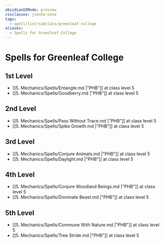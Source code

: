 ```yaml
---
obsidianUIMode: preview
cssclasses: json5e-note
tags:
  - spell/list/subclass/greenleaf-college
aliases:
  - Spells for Greenleaf College
---
```

# Spells for Greenleaf College

## 1st Level

- [[5. Mechanics/Spells/Entangle.md \|"PHB"]] at class level 5
- [[5. Mechanics/Spells/Goodberry.md \|"PHB"]] at class level 5

## 2nd Level

- [[5. Mechanics/Spells/Pass Without Trace.md \|"PHB"]] at class level 5
- [[5. Mechanics/Spells/Spike Growth.md \|"PHB"]] at class level 5

## 3rd Level

- [[5. Mechanics/Spells/Conjure Animals.md \|"PHB"]] at class level 5
- [[5. Mechanics/Spells/Daylight.md \|"PHB"]] at class level 5

## 4th Level

- [[5. Mechanics/Spells/Conjure Woodland Beings.md \|"PHB"]] at class level 5
- [[5. Mechanics/Spells/Dominate Beast.md \|"PHB"]] at class level 5

## 5th Level

- [[5. Mechanics/Spells/Commune With Nature.md \|"PHB"]] at class level 5
- [[5. Mechanics/Spells/Tree Stride.md \|"PHB"]] at class level 5
